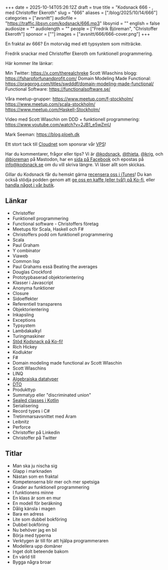 +++
date = 2025-10-14T05:26:12Z
draft = true
title = "Kodsnack 666 - , med Christoffer Ekeroth"
slug = "666"
aliases = ["/blog/2025/10/14/666"]
categories = ["avsnitt"]
audiofile = "https://traffic.libsyn.com/kodsnack/666.mp3"
libsynid = ""
english = false
audiosize = ""
audiolength = ""
people = ["Fredrik Björeman", "Christoffer Ekeroth"]
sponsor = [""]
images = ["avsnitt/666/666-cover.png"]
+++

En fraktal av 666? En motorväg med ett typsystem som mitträcke.

Fredrik snackar med Christoffer Ekeroth om funktionell programmering.

Här kommer lite länkar:

Min Twitter: https://x.com/therealchreke
Scott Wlaschins blogg: https://fsharpforfunandprofit.com/
Domain Modeling Made Functional: https://pragprog.com/titles/swdddf/domain-modeling-made-functional/
Functional Software: https://functionalsoftware.se/

Våra meetup-grupper:
https://www.meetup.com/f-stockholm/
https://www.meetup.com/scala-stockholm/
https://www.meetup.com/Haskell-Stockholm/

Video med Scott Wlaschin om DDD + funktionell programmering: https://www.youtube.com/watch?v=2JB1_e5wZmU

Mark Seeman: https://blog.ploeh.dk

Ett stort tack till [Cloudnet](https://www.cloudnet.se) som sponsrar vår [VPS](https://en.wikipedia.org/wiki/Virtual_private_server)!

Har du kommentarer, frågor eller tips? Vi är [@kodsnack](https://social.podsnack.se/@kodsnack), [@thieta](https://6510.nu/@thieta), [@krig](https://6510.nu/@krig), och [@bjoreman](https://toot.cafe/@bjoreman) på Mastodon, har en [sida på Facebook](https://www.facebook.com/) och epostas på [info@kodsnack.se](mailto:info@kodsnack.se) om du vill skriva längre. Vi läser allt som skickas.

Gillar du Kodsnack får du hemskt gärna [recensera oss i iTunes](https://itunes.apple.com/se/podcast/kodsnack/id561631498?l=en)! Du kan också stödja podden genom att <a href="https://ko-fi.com/kodsnack" rel="payment">ge oss en kaffe (eller två!) på Ko-fi</a>, eller [handla något i vår butik](https://shop.spreadshirt.se/kodsnack/).

## Länkar
* Christoffer
* Funktionell programmering
* Functional software - Christoffers företag
* Meetups för Scala, Haskell och F#
* Christoffers podd om funktionell programmering
* Scala
* Paul Graham
* Y combinator
* Viaweb
* Common lisp
* Paul Grahams essä Beating the averages
* Douglas Crockford
* Prototypbaserad objektorientering
* Klasser i Javascript
* Anonyma funktioner
* Closure
* Sidoeffekter
* Referentiell transparens
* Objektorientering
* Inkapsling
* Exceptions
* Typsystem
* Lambdakalkyl
* Turingmaskiner
* [Stöd Kodsnack på Ko-fi!](https://ko-fi.com/kodsnack)
* Rich Hickey
* Kodlukter
* F#
* Domain modeling made functional av Scott Wlaschin
* Scott Wlaschins
* LINQ
* [Algebraiska datatyper](https://en.wikipedia.org/wiki/Algebraic_data_type)
* [DTO](https://en.wikipedia.org/wiki/Data_transfer_object)
* Produkttyp
* Summatyp eller "discriminated union"
* [Sealed classes i Kotlin](https://kotlinlang.org/docs/sealed-classes.html)
* Serialisering
* Record types i C#
* Tretimmarsavsnittet med Aram
* Leibnitz
* Perforce
* Christoffer på Linkedin
* Christoffer på Twitter


## Titlar
* Man ska ju nischa sig
* Glapp i marknaden
* Nästan som en fraktal
* Kompetenserna blir mer och mer spetsiga
* Grader av funktionell programmering
* I funktionens minne
* En klass är som en mur
* En modell för beräkning
* Dålig känsla i magen
* Bara en adress
* Lite som dubbel bokföring
* Dubbel bokföring
* Nu behöver jag en bil
* Börja med typerna
* Verktygen är till för att hjälpa programmeraren
* Modellera upp domäner
* Inget dolt beteende bakom
* En värld till
* Bygga några broar